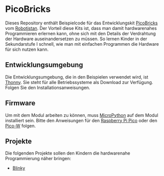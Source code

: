 # PicoBricks
Dieses Repository enthält Beispielcode für das Entwicklungskit [PicoBricks](https://picobricks.com/) vom [Robotistan](https://shop.robotistan.com/). Der Vorteil diese Kits ist, dass man damit hardwarenahes Programmieren erlernen kann, ohne sich mit den Details der Verdrahtung der Hardware auseinandersetzen zu müssen. So lernen Kinder in der Sekundarstufe I schnell, wie man mit einfachen Programmen die Hardware für sich nutzen kann.

## Entwicklungsumgebung

Die Entwicklungsumgebung, die in den Beispielen verwendet wird, ist [Thonny](https://thonny.org/). Sie steht für alle Betriebssysteme als Download zur Verfügung. Folgen Sie den Installationsanweisungen.

## Firmware

Um mit dem Modul arbeiten zu können, muss [MicroPython](https://micropython.org/) auf dem Modul installiert sein. Bitte den Anweisungen für den [Raspberry Pi Pico](https://micropython.org/download/rp2-pico/) oder den [Pico-W](https://micropython.org/download/rp2-pico-w) folgen.

## Projekte

Die folgenden Projekte sollen den Kindern die hardwarenahe Programmierung näher bringen:

- [Blinky](./projects/blinky/README.md)
